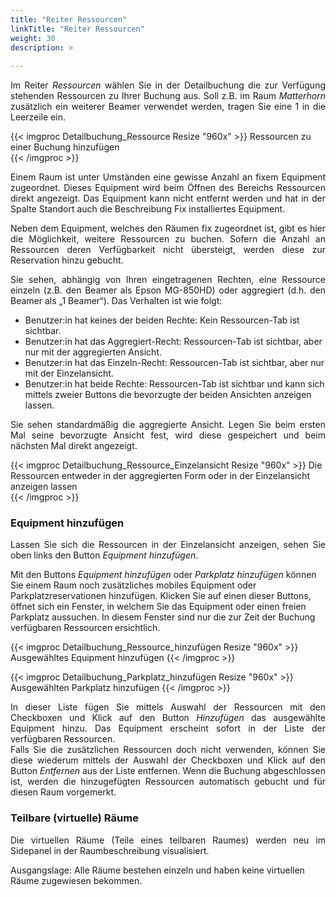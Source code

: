 ```yaml
---
title: "Reiter Ressourcen"
linkTitle: "Reiter Ressourcen"
weight: 30
description: >
    
---
```

<p style="text-align: justify">
Im Reiter <i>Ressourcen</i> wählen Sie in der Detailbuchung die zur Verfügung stehenden Ressourcen zu Ihrer Buchung aus. Soll z.B. im Raum <i>Matterhorn</i> zusätzlich ein weiterer Beamer verwendet werden, tragen Sie eine 1 in die Leerzeile ein. </p>

{{< imgproc Detailbuchung_Ressource Resize "960x" >}}
Ressourcen zu einer Buchung hinzufügen  
{{< /imgproc >}}

<p style="text-align: justify">
Einem Raum ist unter Umständen eine gewisse Anzahl an fixem Equipment zugeordnet. Dieses Equipment wird beim Öffnen des Bereichs Ressourcen direkt angezeigt. Das Equipment kann nicht entfernt werden und hat in der Spalte Standort auch die Beschreibung Fix installiertes Equipment. </p>

<p style="text-align: justify">
Neben dem Equipment, welches den Räumen fix zugeordnet ist, gibt es hier die Möglichkeit, weitere Ressourcen zu buchen. Sofern die Anzahl an Ressourcen deren Verfügbarkeit nicht übersteigt, werden diese zur Reservation hinzu gebucht. </p>

<p style="text-align: justify">
Sie sehen, abhängig von Ihren eingetragenen Rechten, eine Ressource einzeln (z.B. den Beamer als Epson MG-850HD) oder aggregiert (d.h. den Beamer als „1 Beamer“). Das Verhalten ist wie folgt: </p>

* Benutzer:in hat keines der beiden Rechte: Kein Ressourcen-Tab ist sichtbar.
* Benutzer:in hat das Aggregiert-Recht: Ressourcen-Tab ist sichtbar, aber nur mit der aggregierten Ansicht.
* Benutzer:in hat das Einzeln-Recht: Ressourcen-Tab ist sichtbar, aber nur mit der Einzelansicht.
* Benutzer:in hat beide Rechte: Ressourcen-Tab ist sichtbar und kann sich mittels zweier Buttons die bevorzugte der beiden Ansichten anzeigen lassen.

<p style="text-align: justify">
Sie sehen standardmäßig die aggregierte Ansicht. Legen Sie beim ersten Mal seine bevorzugte Ansicht fest, wird diese gespeichert und beim nächsten Mal direkt angezeigt. </p>

{{< imgproc Detailbuchung_Ressource_Einzelansicht Resize "960x" >}}
Die Ressourcen entweder in der aggregierten Form oder in der Einzelansicht anzeigen lassen  
{{< /imgproc >}}

### Equipment hinzufügen

<p style="text-align: justify">
Lassen Sie sich die Ressourcen in der Einzelansicht anzeigen, sehen Sie oben links den Button <i>Equipment hinzufügen</i>. </p>

Mit den Buttons <i>Equipment hinzufügen</i> oder <i>Parkplatz hinzufügen</i> können Sie einem Raum noch zusätzliches mobiles Equipment oder Parkplatzreservationen hinzufügen. Klicken Sie auf einen dieser Buttons, öffnet sich ein Fenster, in welchem Sie das Equipment oder einen freien Parkplatz aussuchen. In diesem Fenster sind nur die zur Zeit der Buchung verfügbaren Ressourcen ersichtlich. </p>

{{< imgproc Detailbuchung_Ressource_hinzufügen Resize "960x" >}}
Ausgewähltes Equipment hinzufügen
{{< /imgproc >}}

{{< imgproc Detailbuchung_Parkplatz_hinzufügen Resize "960x" >}}
Ausgewählten Parkplatz hinzufügen
{{< /imgproc >}}

<p style="text-align: justify">
In dieser Liste fügen Sie mittels Auswahl der Ressourcen mit den Checkboxen und Klick auf den Button <i>Hinzufügen</i> das ausgewählte Equipment hinzu. Das Equipment erscheint sofort in der Liste der verfügbaren Ressourcen. </br>
Falls Sie die zusätzlichen Ressourcen doch nicht verwenden, können Sie diese wiederum mittels der Auswahl der Checkboxen und Klick auf den Button <i>Entfernen</i> aus der Liste entfernen. Wenn die Buchung abgeschlossen ist, werden die hinzugefügten Ressourcen automatisch gebucht und für diesen Raum vorgemerkt. </p>

### Teilbare (virtuelle) Räume

<p style="text-align: justify">
Die virtuellen Räume (Teile eines teilbaren Raumes) werden neu im Sidepanel in der Raumbeschreibung visualisiert. </br>

Ausgangslage: Alle Räume bestehen einzeln und haben keine virtuellen Räume zugewiesen bekommen.
